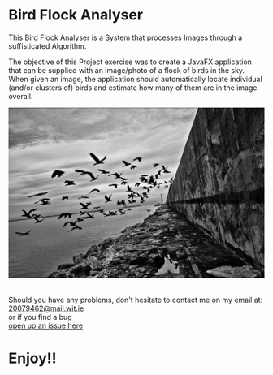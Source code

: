 # Bird Flock Analyser 

This Bird Flock Analyser is a System that processes Images through a suffisticated Algorithm.

The objective of this Project exercise was to create a JavaFX application that can be supplied with an
image/photo of a flock of birds in the sky. When given an image, the application should
automatically locate individual (and/or clusters of) birds and estimate how many of them are in the
image overall.

<img src="Images%20for%20CA%202019/Birdflock.jpg" width="1000">




<br> Should you have any problems, don't hesitate to contact me on my email at:</br> [20079462@mail.wit.ie](mailto:20079462@mail.wit.ie)
<br>or if you find a bug </br>[open up an issue here](https://github.com/EazyRob97/Bird-Flock-Analyser-/issues)

# Enjoy!!
